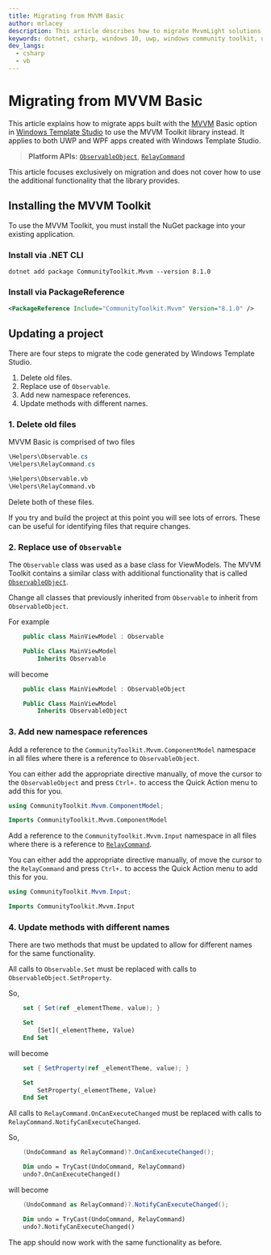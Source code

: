 ```yaml
---
title: Migrating from MVVM Basic
author: mrlacey
description: This article describes how to migrate MvvmLight solutions to the Windows Community Toolkit MVVM framework.
keywords: dotnet, csharp, windows 10, uwp, windows community toolkit, uwp community toolkit, uwp toolkit, mvvm, mvvmbasic, MVVM Basic, net core, net standard, Windows Template Studio, WinTS
dev_langs:
  - csharp
  - vb
---
```


# Migrating from MVVM Basic

This article explains how to migrate apps built with the [MVVM](https://github.com/microsoft/WindowsTemplateStudio/blob/dev/docs/UWP/frameworks/mvvmbasic.md) Basic option in [Windows Template Studio](https://marketplace.visualstudio.com/items?itemName=WASTeamAccount.WindowsTemplateStudio) to use the MVVM Toolkit library instead. It applies to both UWP and WPF apps created with Windows Template Studio.

> **Platform APIs:** [`ObservableObject`](/dotnet/api/microsoft.toolkit.mvvm.componentmodel.ObservableObject), [`RelayCommand`](/dotnet/api/microsoft.toolkit.mvvm.input.RelayCommand)

This article focuses exclusively on migration and does not cover how to use the additional functionality that the library provides.

## Installing the MVVM Toolkit

To use the MVVM Toolkit, you must install the NuGet package into your existing application.

### Install via .NET CLI

```
dotnet add package CommunityToolkit.Mvvm --version 8.1.0
```

### Install via PackageReference

```xml
<PackageReference Include="CommunityToolkit.Mvvm" Version="8.1.0" />
```

## Updating a project

There are four steps to migrate the code generated by Windows Template Studio.

1. Delete old files.
2. Replace use of `Observable`.
3. Add new namespace references.
4. Update methods with different names.

### 1. Delete old files

MVVM Basic is comprised of two files

```csharp
\Helpers\Observable.cs
\Helpers\RelayCommand.cs
```

```vb
\Helpers\Observable.vb
\Helpers\RelayCommand.vb
```

Delete both of these files.

If you try and build the project at this point you will see lots of errors. These can be useful for identifying files that require changes.

### 2. Replace use of `Observable`

The `Observable` class was used as a base class for ViewModels. The MVVM Toolkit contains a similar class with additional functionality that is called [`ObservableObject`](ObservableObject.md).

Change all classes that previously inherited from `Observable` to inherit from `ObservableObject`.

For example

```csharp
    public class MainViewModel : Observable
```

```vb
    Public Class MainViewModel
        Inherits Observable
```

will become

```csharp
    public class MainViewModel : ObservableObject
```

```vb
    Public Class MainViewModel
        Inherits ObservableObject
```

### 3. Add new namespace references

Add a reference to the `CommunityToolkit.Mvvm.ComponentModel` namespace in all files where there is a reference to `ObservableObject`.

You can either add the appropriate directive manually, of move the cursor to the `ObservableObject` and press `Ctrl+.` to access the Quick Action menu to add this for you.

```csharp
using CommunityToolkit.Mvvm.ComponentModel;
```

```vb
Imports CommunityToolkit.Mvvm.ComponentModel
```

Add a reference to the `CommunityToolkit.Mvvm.Input` namespace in all files where there is a reference to [`RelayCommand`](RelayCommand.md).

You can either add the appropriate directive manually, of move the cursor to the `RelayCommand` and press `Ctrl+.` to access the Quick Action menu to add this for you.

```csharp
using CommunityToolkit.Mvvm.Input;
```

```vb
Imports CommunityToolkit.Mvvm.Input
```

### 4. Update methods with different names

There are two methods that must be updated to allow for different names for the same functionality.

All calls to `Observable.Set` must be replaced with calls to `ObservableObject.SetProperty`.

So,

```csharp
    set { Set(ref _elementTheme, value); }
```

```vb
    Set
        [Set](_elementTheme, Value)
    End Set
```

will become

```csharp
    set { SetProperty(ref _elementTheme, value); }
```

```vb
    Set
        SetProperty(_elementTheme, Value)
    End Set
```

All calls to `RelayCommand.OnCanExecuteChanged` must be replaced with calls to `RelayCommand.NotifyCanExecuteChanged`.

So,

```csharp
    (UndoCommand as RelayCommand)?.OnCanExecuteChanged();
```

```vb
    Dim undo = TryCast(UndoCommand, RelayCommand)
    undo?.OnCanExecuteChanged()
```

will become

```csharp
    (UndoCommand as RelayCommand)?.NotifyCanExecuteChanged();
```

```vb
    Dim undo = TryCast(UndoCommand, RelayCommand)
    undo?.NotifyCanExecuteChanged()
```

The app should now work with the same functionality as before.
